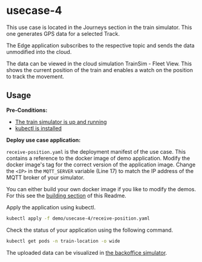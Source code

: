 # usecase-4

This use case is located in the Journeys section in the train simulator. This one generates GPS data for a selected Track.

The Edge application subscribes to the respective topic and sends the data unmodified into the cloud.

The data can be viewed in the cloud simulation TrainSim - Fleet View. This shows the current position of the train and enables a watch on the position to track the movement.

## Usage

**Pre-Conditions:**
* [The train simulator is up and running](../simulations/vehicles/train/README.md)
* [kubectl is installed](https://kubernetes.io/docs/tasks/tools/#kubectl)

**Deploy use case application:**

`receive-position.yaml` is the deployment manifest of the use case. This contains a reference to the docker image of demo application. Modify the docker image's tag for the correct version of the application image. Change the `<IP>` in the `MQTT_SERVER` variable (Line 17) to match the IP address of the MQTT broker of your simulator.

You can either build your own docker image if you like to modify the demos. For this see the [building section](../README.md#building-yourself) of this Readme.

Apply the application using kubectl.

```bash
kubectl apply -f demo/usecase-4/receive-position.yaml
```
Check the status of your application using the following command.

```bash
kubectl get pods -n train-location -o wide
```

The uploaded data can be visualized in [the backoffice simulator](../simulations/operations/fleet-monitor/README.md).